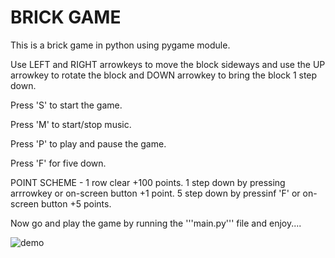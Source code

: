 # BRICK GAME

This is a brick game in python using pygame module.

Use LEFT and RIGHT arrowkeys to move the block sideways and use the UP arrowkey to rotate the block and DOWN arrowkey to bring the block 1 step down.

Press 'S' to start the game.

Press 'M' to start/stop music.

Press 'P' to play and pause the game.

Press 'F' for five down.

POINT SCHEME - 
1 row clear +100 points.
1 step down by pressing arrrowkey or on-screen button +1 point.
5 step down by pressinf 'F' or on-screen button +5 points.

Now go and play the game by running the '''main.py''' file and enjoy....

![demo](https://github.com/AbhirupRudra/BRICK-GAME/assets/78957539/854899b1-69eb-49f2-a0a2-a39841362340)
